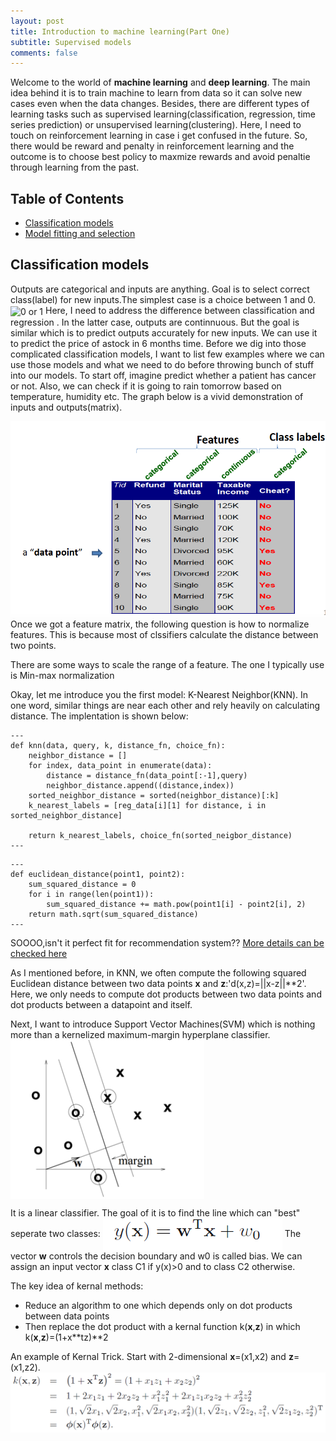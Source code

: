 ```yaml
---
layout: post
title: Introduction to machine learning(Part One)
subtitle: Supervised models
comments: false
---
```

Welcome to the world of **machine learning** and **deep learning**. The main idea behind it is to train machine to learn from data so it can solve new cases even when the data changes. Besides, there are different types of learning tasks such as supervised learning(classification, regression, time series prediction) or unsupervised learning(clustering). Here, I need to touch on reinforcement learning in case i get confused in the future. So, there would be reward and penalty in reinforcement learning and the outcome is to choose best policy to maxmize rewards and avoid penaltie through learning from the past.

## Table of Contents
- [Classification models](#classification-models)
- [Model fitting and selection](#model-fitting-and-selection)

## Classification models
Outputs are categorical and inputs are anything. Goal is to select correct class(label) for new inputs.The simplest case is a choice between 1 and 0.
<img src="https://manqingzhou.github.io/img/posts/simple-classification.png" alt="0 or 1" align="center"/>
Here, I need to address the difference between classification and regression . In the latter case, outputs are continnuous. But the goal is similar which is to predict outputs accurately for new inputs. We can use it to predict the price of astock in 6 months time.
Before we dig into those complicated classification models, I want to list few examples where we can use those models and what we need to do before throwing bunch of stuff into our models. To start off, imagine predict whether a patient has cancer or not. Also, we can check if it is going to rain tomorrow based on temperature, humidity etc. The graph below is a vivid demonstration of inputs and outputs(matrix).

<img src="/img/posts/feature.png" alt="input and output" align="center"/>
Once we got a feature matrix, the following question is how to normalize features. This is because most of clssifiers calculate the distance between two points.

There are some ways to scale the range of a feature. The one I typically use is Min-max normalization

Okay, let me introduce you the first model: K-Nearest Neighbor(KNN). In one word, similar things are near each other and rely heavily on calculating distance. The implentation is shown below:
```
---
def knn(data, query, k, distance_fn, choice_fn):
    neighbor_distance = []
    for index, data_point in enumerate(data):
        distance = distance_fn(data_point[:-1],query)
        neighbor_distance.append((distance,index))
    sorted_neighbor_distance = sorted(neighbor_distance)[:k]
    k_nearest_labels = [reg_data[i][1] for distance, i in sorted_neighbor_distance]
    
    return k_nearest_labels, choice_fn(sorted_neigbor_distance)
---
```
```
---
def euclidean_distance(point1, point2):
    sum_squared_distance = 0
    for i in range(len(point1)):
        sum_squared_distance += math.pow(point1[i] - point2[i], 2)
    return math.sqrt(sum_squared_distance)
---
``` 
SOOOO,isn't it perfect fit for recommendation system?? [More details can be
checked here](https://towardsdatascience.com/machine-learning-basics-with-the-k-nearest-neighbors-algorithm-6a6e71d01761)

As I mentioned before, in KNN, we often compute the following squared Euclidean distance between two data points **x** and **z**:'d(x,z)=||x-z||**2'. Here, we only needs to compute dot products between two data points and dot products between a datapoint and itself.

Next, I want to introduce Support Vector Machines(SVM) which is nothing more than a kernelized maximum-margin hyperplane classifier.
<img src="/img/posts/svm.png" alt="svm" align="center"/>

It is a linear classifier. The goal of it is to find the line which can "best" seperate two classes:
<img src="/img/posts/math.png" alt="wtx-w0" align="center"/>
The vector **w** controls the decision boundary and w0 is called bias. We can assign an input vector **x** class C1 if y(x)>0 and to class C2 otherwise.

The key idea of kernal methods:
- Reduce an algorithm to one which depends only on dot products between data points
- Then replace the dot product with a kernal function k(**x**,**z**) in which k(**x**,**z**)=(1+x**tz)**2

An example of Kernal Trick. Start with 2-dimensional **x**=(x1,x2) and **z**=(x1,z2).
<img src="/img/posts/kmath.png" alt="x dot z" align="center"/>




